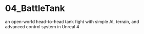 # 04_BattleTank
an open-world head-to-head tank fight with simple AI, terrain, and advanced control system in Unreal 4

